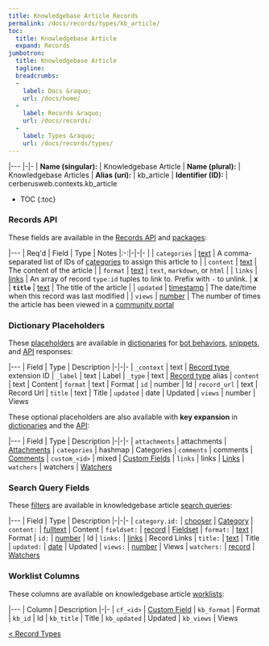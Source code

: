 ```yaml
---
title: Knowledgebase Article Records
permalink: /docs/records/types/kb_article/
toc:
  title: Knowledgebase Article
  expand: Records
jumbotron:
  title: Knowledgebase Article
  tagline: 
  breadcrumbs:
  -
    label: Docs &raquo;
    url: /docs/home/
  -
    label: Records &raquo;
    url: /docs/records/
  -
    label: Types &raquo;
    url: /docs/records/types/
---
```


|---
|-|-
| **Name (singular):** | Knowledgebase Article
| **Name (plural):** | Knowledgebase Articles
| **Alias (uri):** | kb_article
| **Identifier (ID):** | cerberusweb.contexts.kb_article

* TOC
{:toc}

### Records API

These fields are available in the [Records API](/docs/api/endpoints/records/) and [packages](/docs/packages/):

|---
| Req'd | Field | Type | Notes
|:-:|-|-|-
|   | `categories` | [text](/docs/records/fields/types/text/) | A comma-separated list of IDs of [categories](/docs/records/types/kb_category/) to assign this article to 
|   | `content` | [text](/docs/records/fields/types/text/) | The content of the article 
|   | `format` | [text](/docs/records/fields/types/text/) | `text`, `markdown`, or `html` 
|   | `links` | [links](/docs/records/fields/types/links/) | An array of record `type:id` tuples to link to. Prefix with `-` to unlink. 
| **x** | **`title`** | [text](/docs/records/fields/types/text/) | The title of the article 
|   | `updated` | [timestamp](/docs/records/fields/types/timestamp/) | The date/time when this record was last modified 
|   | `views` | [number](/docs/records/fields/types/number/) | The number of times the article has been viewed in a [community portal](/docs/portals/) 

### Dictionary Placeholders

These [placeholders](/docs/bots/scripting/placeholders/) are available in [dictionaries](/docs/bots/behaviors/dictionaries/) for [bot behaviors](/docs/bots/behaviors/), [snippets](/docs/snippets/), and [API](/docs/api/) responses:

|---
| Field | Type | Description
|-|-|-
| `_context` | text | [Record type](/docs/records/types/) extension ID
| `_label` | text | Label
| `_type` | text | [Record type](/docs/records/types/) alias
| `content` | text | Content
| `format` | text | Format
| `id` | number | Id
| `record_url` | text | Record Url
| `title` | text | Title
| `updated` | date | Updated
| `views` | number | Views

These optional placeholders are also available with **key expansion** in [dictionaries](/docs/bots/behaviors/dictionaries/key-expansion/) and the [API](/docs/api/responses/#expanding-keys-in-api-requests):

|---
| Field | Type | Description
|-|-|-
| `attachments` | attachments | [Attachments](/docs/bots/behaviors/dictionaries/key-expansion/#attachments)
| `categories` | hashmap | Categories
| `comments` | comments | [Comments](/docs/bots/behaviors/dictionaries/key-expansion/#comments)
| `custom_<id>` | mixed | [Custom Fields](/docs/bots/behaviors/dictionaries/key-expansion/#custom-fields)
| `links` | links | [Links](/docs/bots/behaviors/dictionaries/key-expansion/#links)
| `watchers` | watchers | [Watchers](/docs/bots/behaviors/dictionaries/key-expansion/#watchers)
	
### Search Query Fields

These [filters](/docs/search/filters/) are available in knowledgebase article [search queries](/docs/search/):

|---
| Field | Type | Description
|-|-|-
| `category.id:` | [chooser](/docs/search/filters/choosers/) | [Category](/docs/records/types/kb_category/)
| `content:` | [fulltext](/docs/search/filters/fulltext/) | Content
| `fieldset:` | [record](/docs/search/deep-search/) | [Fieldset](/docs/records/types/custom_fieldset/)
| `format:` | [text](/docs/search/filters/text/) | Format
| `id:` | [number](/docs/search/filters/numbers/) | Id
| `links:` | [links](/docs/search/filters/links/) | Record Links
| `title:` | [text](/docs/search/filters/text/) | Title
| `updated:` | [date](/docs/search/filters/dates/) | Updated
| `views:` | [number](/docs/search/filters/numbers/) | Views
| `watchers:` | [record](/docs/search/deep-search/) | [Watchers](/docs/records/types/worker/)
	
### Worklist Columns

These columns are available on knowledgebase article [worklists](/docs/worklists/):

|---
| Column | Description
|-|-
| `cf_<id>` | [Custom Field](/docs/records/types/custom_field/)
| `kb_format` | Format
| `kb_id` | Id
| `kb_title` | Title
| `kb_updated` | Updated
| `kb_views` | Views

<div class="section-nav">
	<div class="left">
		<a href="/docs/records/types/" class="prev">&lt; Record Types</a>
	</div>
	<div class="right align-right">
	</div>
</div>
<div class="clear"></div>
